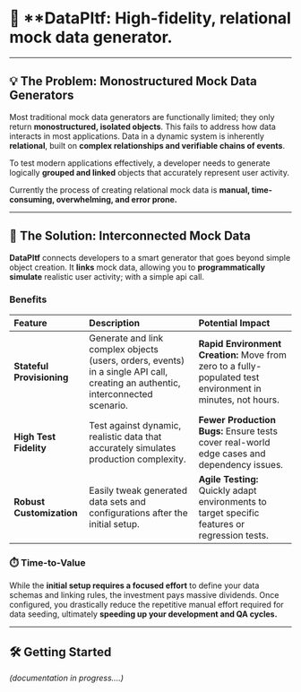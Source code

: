 # 🔗 **DataPltf: High-fidelity, relational mock data generator.

---

## 💡 The Problem: Monostructured Mock Data Generators

Most traditional mock data generators are functionally limited; they only return **monostructured, isolated objects**. This fails to address how data interacts in most applications. Data in a dynamic system is inherently **relational**, built on **complex relationships and verifiable chains of events**.

To test modern applications effectively, a developer needs to generate logically **grouped and linked** objects that accurately represent user activity.

Currently the process of creating relational mock data is **manual, time-consuming, overwhelming, and error prone.** 

---

## 🚀 The Solution: Interconnected Mock Data

**DataPltf** connects developers to a smart generator that goes beyond simple object creation. It **links** mock data, allowing you to **programmatically simulate** realistic user activity; with a simple api call. 

### Benefits
| Feature | Description | Potential Impact |
| :--- | :--- | :--- |
| **Stateful Provisioning** | Generate and link complex objects (users, orders, events) in a single API call, creating an authentic, interconnected scenario. | **Rapid Environment Creation:** Move from zero to a fully-populated test environment in minutes, not hours. |
| **High Test Fidelity** | Test against dynamic, realistic data that accurately simulates production complexity. | **Fewer Production Bugs:** Ensure tests cover real-world edge cases and dependency issues. |
| **Robust Customization** | Easily tweak generated data sets and configurations after the initial setup. | **Agile Testing:** Quickly adapt environments to target specific features or regression tests. |

### ⏱️ Time-to-Value

While the **initial setup requires a focused effort** to define your data schemas and linking rules, the investment pays massive dividends. Once configured, you drastically reduce the repetitive manual effort required for data seeding, ultimately **speeding up your development and QA cycles.**

---

## 🛠️ Getting Started

*(documentation in progress....)*
